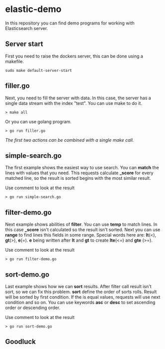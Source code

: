 # elastic-demo
In this repository you can find demo programs for working with Elasticsearch server.

## Server start
First you need to raise the dockers server, this can be done using a makefile.
```
sudo make default-server-start
```

## filler.go
Next, you need to fill the server with data. In this case, the server has a single data stream with the index "test". You can use make to do it.
```
> make all
```
Or you can use golang program.
```
> go run filler.go
```
*The first two actions can be combined with a single make call.*

## simple-search.go
The first example shows the easiest way to use search. You can **match** the lines with values that you need. This requests calculate  **_score** for every matched line, so the result is sorted begins with the most similar result.

Use comment to look at the result
```
> go run simple-search.go
```

## filter-demo.go
Next example shows abilities  of **filter**. You can use **temp** to match lines. In this case **_score** isn't calculated so the result isn't sorted. Next you can use **range** to find lines this fields in some range. Special  words here are: **lt**(<), **gt**(>), **e**(=). **e** being written after **lt** and **gt** to create **lte**(<=) and **gte** (>=).

Use comment to look at the result
```
> go run filter-demo.go
```

## sort-demo.go
Last example shows how we can **sort** results. After filter call result isn't sort, so we can fix this problem. **sort** define the order of sorts rolls. Result will be sorted by first condition. If the is equal values, requests will use next condition and so on. You can use keywords **asc** or **desc** to set ascending order or descending order.

Use comment to look at the result
```
> go run sort-demo.go
```

## Goodluck 